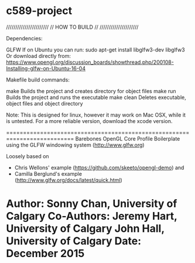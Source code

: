 # c589-project

///////////////////////
// HOW TO BUILD     //
/////////////////////

Dependencies:

GLFW
If on Ubuntu you can run:
	sudo apt-get install libglfw3-dev libglfw3
Or download directly from: 
	https://www.opengl.org/discussion_boards/showthread.php/200108-Installing-glfw-on-Ubuntu-16-04


Makefile build commands:

make 
	Builds the project and creates directory for object files
make run
	Builds the project and runs the executable
make clean
	Deletes executable, object files and object directory

Note: This is designed for linux, however it may work on Mac OSX, while it is untested. For a more reliable version, download the xcode version.


==========================================================================
Barebones OpenGL Core Profile Boilerplate
   using the GLFW windowing system (http://www.glfw.org)

Loosely based on
 - Chris Wellons' example (https://github.com/skeeto/opengl-demo) and
 - Camilla Berglund's example (http://www.glfw.org/docs/latest/quick.html)

Author:  Sonny Chan, University of Calgary
Co-Authors:
		Jeremy Hart, University of Calgary
		John Hall, University of Calgary
Date:    December 2015
==========================================================================


